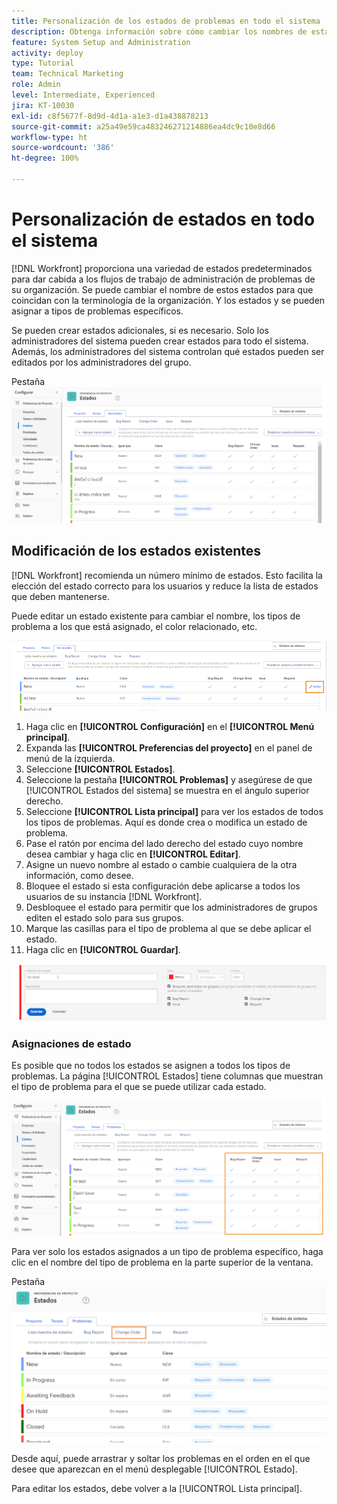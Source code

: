 ```yaml
---
title: Personalización de los estados de problemas en todo el sistema
description: Obtenga información sobre cómo cambiar los nombres de estado de los problemas, controlar los tipos de problemas para los que se utiliza un estado y bloquear/desbloquear estados para la personalización en el nivel de grupo.
feature: System Setup and Administration
activity: deploy
type: Tutorial
team: Technical Marketing
role: Admin
level: Intermediate, Experienced
jira: KT-10030
exl-id: c8f5677f-8d9d-4d1a-a1e3-d1a438878213
source-git-commit: a25a49e59ca483246271214886ea4dc9c10e8d66
workflow-type: ht
source-wordcount: '386'
ht-degree: 100%

---
```


# Personalización de estados en todo el sistema

[!DNL Workfront] proporciona una variedad de estados predeterminados para dar cabida a los flujos de trabajo de administración de problemas de su organización. Se puede cambiar el nombre de estos estados para que coincidan con la terminología de la organización. Y los estados y se pueden asignar a tipos de problemas específicos.

Se pueden crear estados adicionales, si es necesario. Solo los administradores del sistema pueden crear estados para todo el sistema. Además, los administradores del sistema controlan qué estados pueden ser editados por los administradores del grupo.

Pestaña ![[!UICONTROL Problemas] en la página [!UICONTROL Estados] en [!UICONTROL Configuración]](assets/admin-fund-all-issue-statuses.png)

## Modificación de los estados existentes

[!DNL Workfront] recomienda un número mínimo de estados. Esto facilita la elección del estado correcto para los usuarios y reduce la lista de estados que deben mantenerse.

Puede editar un estado existente para cambiar el nombre, los tipos de problema a los que está asignado, el color relacionado, etc.

![Lista de estados de problemas con la opción [!UICONTROL Editar] resaltada](assets/admin-fund-edit-issue-status.png)

1. Haga clic en **[!UICONTROL Configuración]** en el **[!UICONTROL Menú principal]**.
1. Expanda las **[!UICONTROL Preferencias del proyecto]** en el panel de menú de la izquierda.
1. Seleccione **[!UICONTROL Estados]**.
1. Seleccione la pestaña **[!UICONTROL Problemas]** y asegúrese de que [!UICONTROL Estados del sistema] se muestra en el ángulo superior derecho.
1. Seleccione **[!UICONTROL Lista principal]** para ver los estados de todos los tipos de problemas. Aquí es donde crea o modifica un estado de problema.
1. Pase el ratón por encima del lado derecho del estado cuyo nombre desea cambiar y haga clic en **[!UICONTROL Editar]**.
1. Asigne un nuevo nombre al estado o cambie cualquiera de la otra información, como desee.
1. Bloquee el estado si esta configuración debe aplicarse a todos los usuarios de su instancia [!DNL Workfront].
1. Desbloquee el estado para permitir que los administradores de grupos editen el estado solo para sus grupos.
1. Marque las casillas para el tipo de problema al que se debe aplicar el estado.
1. Haga clic en **[!UICONTROL Guardar]**.

![Ventana para crear un nuevo estado](assets/admin-fund-edit-issue-status-2.png)

### Asignaciones de estado

Es posible que no todos los estados se asignen a todos los tipos de problemas. La página [!UICONTROL Estados] tiene columnas que muestran el tipo de problema para el que se puede utilizar cada estado.

![Solicitud de cambio resaltada en la pestaña Problemas de la página Estados](assets/admin-fund-issue-type-statuses.png)


Para ver solo los estados asignados a un tipo de problema específico, haga clic en el nombre del tipo de problema en la parte superior de la ventana.

Pestaña ![[!UICONTROL Problema] de la página [!UICONTROL Estado] con columnas resaltadas](assets/admin-fund-statuses-issue-type.png)

Desde aquí, puede arrastrar y soltar los problemas en el orden en el que desee que aparezcan en el menú desplegable [!UICONTROL Estado].

Para editar los estados, debe volver a la [!UICONTROL Lista principal].
